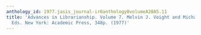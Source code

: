 ```yaml
---
anthology_id: 1977.jasis_journal-ir0anthology0volumeA28A5.11
title: 'Advances in Librarianship. Volume 7. Melvin J. Voight and Michael H. Harris,
  Eds. New York: Academic Press, 348p. (1977)'
---
```

